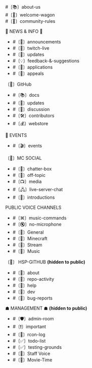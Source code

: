 #〔📚〕about-us<br>
#〔🚪〕welcome-wagon<br>
#〔📝〕community-rules

🔔 NEWS & INFO 🔔

- #〔📢〕announcements
- #〔🔴〕twitch-live
- #〔🔄〕updates
- #〔💡〕feedback-&-suggestions
- #〔📝〕applications
- #〔🚫〕appeals

〔🔗〕GitHub

- #〔📚〕docs
- #〔📣〕updates
- #〔💬〕discussion
- #〔🛠〕contributors
- #〔💰〕webstore

📅 EVENTS

- #〔🎬〕events

〔👥〕MC SOCIAL

- #〔💬〕chatter-box
- #〔💬〕off-topic
- #〔📺〕media
- #〔🖧〕live-server-chat
- #〔🌟〕introductions

PUBLIC VOICE CHANNELS

- #〔⌘〕music-commands
- #〔🔇〕no-microphone
- #〔🎤〕General
- #〔🎤〕Minecraft
- #〔🔴〕Stream
- #〔🎵〕Music

〔📰〕 HSP-GITHUB **(hidden to public)**

- #〔📝〕about
- #〔🔔〕repo-activity
- #〔🙋〕help
- #〔🎨〕dev
- #〔🐛〕bug-reports

☗ MANAGEMENT ☗ **(hidden to public)**

- #〔🛡〕admin-room
- #〔❗〕important
- #〔📖〕rcon-log
- #〔✅〕todo-list
- #〔✅〕testing-grounds
- #〔🎤〕Staff Voice
- #〔🎥〕Movie-Time